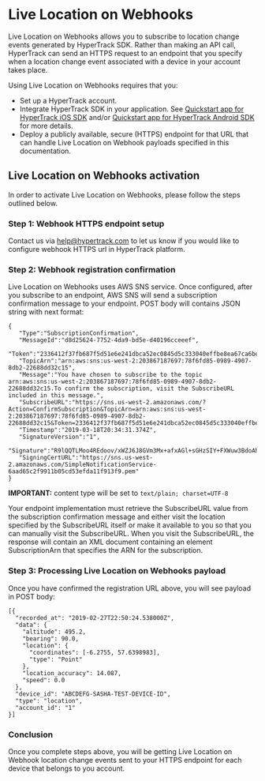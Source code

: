# Live Location on Webhooks

Live Location on Webhooks allows you to subscribe to location change events generated by HyperTrack SDK. Rather than making an API call, HyperTrack can send an HTTPS request to an endpoint that you specify when a location change event associated with a device in your account takes place.

Using Live Location on Webhooks requires that you:

* Set up a HyperTrack account.
* Integrate HyperTrack SDK in your application. See [Quickstart app for HyperTrack iOS SDK](#quickstart-ios) and/or [Quickstart app for HyperTrack Android SDK](#quickstart-android) for more details.
* Deploy a publicly available, secure (HTTPS) endpoint for that URL that can handle Live Location on Webhook payloads specified in this documentation.

## Live Location on Webhooks activation

In order to activate Live Location on Webhooks, please follow the steps outlined below.

### Step 1: Webhook HTTPS endpoint setup 

Contact us via help@hypertrack.com to let us know if you would like to configure webhook HTTPS url in HyperTrack platform. 

### Step 2: Webhook registration confirmation

Live Location on Webhooks uses AWS SNS service. Once configured, after you subscribe to an endpoint, AWS SNS will send a subscription confirmation message to your endpoint. POST body will contains JSON string with next format:
```
{  
   "Type":"SubscriptionConfirmation",
   "MessageId":"d8d25624-7752-4da9-bd5e-d40196cceeef",
   "Token":"2336412f37fb687f5d51e6e241dbca52ec0845d5c333040effbe8ea67ca6be529e572d4602bc6f5efd235772532f1c9e2ff7811c5d1bc75edbc635273cb50461118c195cb5ad81bfadfb4704bda3f43c42e3fdf70abc1952ae30044eef5ce69b2c6a8fc6d5ec53df017092cb32177a35bd073794dcabb8e27359ef55b8ed608aeac6b2c340c8b7a7d2ea842759793254",
   "TopicArn":"arn:aws:sns:us-west-2:203867187697:78f6fd85-0989-4907-8db2-22688dd32c15",
   "Message":"You have chosen to subscribe to the topic arn:aws:sns:us-west-2:203867187697:78f6fd85-0989-4907-8db2-22688dd32c15.To confirm the subscription, visit the SubscribeURL included in this message.",
   "SubscribeURL":"https://sns.us-west-2.amazonaws.com/?Action=ConfirmSubscription&TopicArn=arn:aws:sns:us-west-2:203867187697:78f6fd85-0989-4907-8db2-22688dd32c15&Token=2336412f37fb687f5d51e6e241dbca52ec0845d5c333040effbe8ea67ca6be529e572d4602bc6f5efd235772532f1c9e2ff7811c5d1bc75edbc635273cb50461118c195cb5ad81bfadfb4704bda3f43c42e3fdf70abc1952ae30044eef5ce69b2c6a8fc6d5ec53df017092cb32177a35bd073794dcabb8e27359ef55b8ed608aeac6b2c340c8b7a7d2ea842759793254",
   "Timestamp":"2019-03-18T20:34:31.374Z",
   "SignatureVersion":"1",
   "Signature":"R9lQQTLMoo4REdoov/xWZJ6J8GVm3Mx+afxAGl+sGHzSIY+FXWuw3BdoAhfyMeLp7ICMrLE3D87Hwk7Kw/VgevGSFG6QmCacnf6p3t2M/Ia+pIXmPDyvV0OfqlkIK5hYWU0t5RHZ9jSLsCw7i6km31jnwBfkx68k68NynFy3xMesZf/Nxy3yN2f648ajsy7S3igE0vHOhDu+8znAfs/DN0eI3QJ7VtBC8o+pt19Q8vsalIuy/Ub6t1umbThChGNn1zkMIsNYlIC7Pil+7W1ZEM/qoKPTetMaBMFiFDRrG6/AKbNT5X2XI+jLwgJ6KK2iE8OAxECRTew/gpn+pgmVUw==",
   "SigningCertURL":"https://sns.us-west-2.amazonaws.com/SimpleNotificationService-6aad65c2f9911b05cd53efda11f913f9.pem"
}
```
**IMPORTANT:** content type will be set to `text/plain; charset=UTF-8`

Your endpoint implementation must retrieve the SubscribeURL value from the subscription confirmation message and either visit the location specified by the SubscribeURL itself or make it available to you so that you can manually visit the SubscribeURL. When you visit the SubscribeURL, the response will contain an XML document containing an element SubscriptionArn that specifies the ARN for the subscription.

### Step 3: Processing Live Location on Webhooks payload

Once you have confirmed the registration URL above, you will see payload in POST body:

```
[{
  "recorded_at": "2019-02-27T22:50:24.538000Z", 
  "data": {
    "altitude": 495.2, 
    "bearing": 90.0, 
    "location": {
      "coordinates": [-6.2755, 57.6398983], 
      "type": "Point"
    }, 
    "location_accuracy": 14.087, 
    "speed": 0.0
  }, 
  "device_id": "ABCDEFG-SASHA-TEST-DEVICE-ID", 
  "type": "location", 
  "account_id": "1"
}]
```

### Conclusion

Once you complete steps above, you will be getting Live Location on Webhook location change events sent to your HTTPS endpoint for each device that belongs to you account. 


